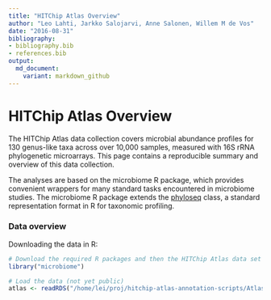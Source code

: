```yaml
---
title: "HITChip Atlas Overview"
author: "Leo Lahti, Jarkko Salojarvi, Anne Salonen, Willem M de Vos"
date: "2016-08-31"
bibliography: 
- bibliography.bib
- references.bib
output: 
  md_document:
    variant: markdown_github
---
```

<!--
  %\VignetteEngine{knitr::rmarkdown}
  %\VignetteIndexEntry{microbiome tutorial}
  %\usepackage[utf8]{inputenc}
-->




HITChip Atlas Overview
===========


The HITChip Atlas data collection covers microbial abundance profiles
for 130 genus-like taxa across over 10,000 samples, measured with 16S
rRNA phylogenetic microarrays. This page contains a reproducible
summary and overview of this data collection.

The analyses are based on the microbiome R package, which provides
convenient wrappers for many standard tasks encountered in microbiome
studies. The microbiome R package extends the
[phyloseq](http://joey711.github.io/phyloseq/import-data) class, a
standard representation format in R for taxonomic profiling.



### Data overview

Downloading the data in R:


```r
# Download the required R packages and then the HITChip Atlas data set
library("microbiome")

# Load the data (not yet public)
atlas <- readRDS("/home/lei/proj/hitchip-atlas-annotation-scripts/Atlas.RData")
```









